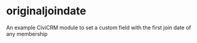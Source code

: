 originaljoindate
================

An example CiviCRM module to set a custom field with the first join date of any membership

